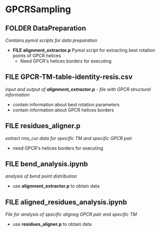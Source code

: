 # GPCRSampling
## FOLDER DataPreparation
*Contains pymol scripts for data preparation*
* **FILE alignment_extractor.p**
   Pymol script for extracting best rotation points of GPCR helices
  * Need GPCR's helices borders for executing
## FILE GPCR-TM-table-identity-resis.csv
*input and output of **alignment_extractor.p** - file with GPCR structural information*
* contain information about best rotation parameters
* contain information about GPCR helices borders
## FILE residues_aligner.p
*extract rms_cur data for specific TM and specific GPCR pair*
* need GPCR's helices borders for executing
## FILE bend_analysis.ipynb
*analysis of bend point distribution*
* use **alignment_extractor.p** to obtain data
## FILE aligned_residues_analysis.ipynb
*File for analysis of specific aligneg GPCR pair and specific TM*
* use **residues_aligner.p** to obtain data


